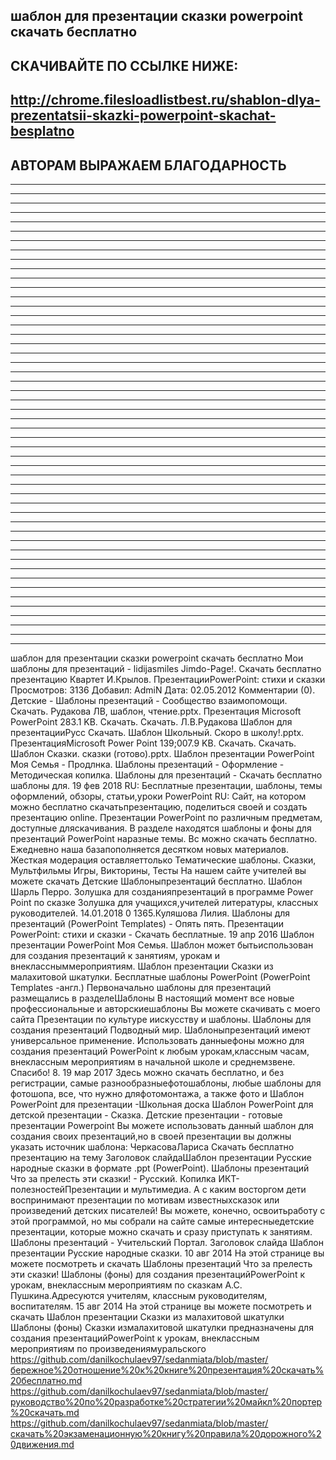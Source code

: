 шаблон для презентации сказки powerpoint скачать бесплатно
--------------------------------------------------
СКАЧИВАЙТЕ ПО ССЫЛКЕ НИЖЕ:
--------------------------------------------------
http://chrome.filesloadlistbest.ru/shablon-dlya-prezentatsii-skazki-powerpoint-skachat-besplatno
--------------------------------------------------
АВТОРАМ ВЫРАЖАЕМ БЛАГОДАРНОСТЬ
--------------------------------------------------
--------------------------------------------------
--------------------------------------------------
--------------------------------------------------
--------------------------------------------------
--------------------------------------------------
--------------------------------------------------
--------------------------------------------------
--------------------------------------------------
--------------------------------------------------
--------------------------------------------------
--------------------------------------------------
--------------------------------------------------
--------------------------------------------------
--------------------------------------------------
--------------------------------------------------
--------------------------------------------------
--------------------------------------------------
--------------------------------------------------
--------------------------------------------------
--------------------------------------------------
--------------------------------------------------
--------------------------------------------------
--------------------------------------------------
--------------------------------------------------
--------------------------------------------------
--------------------------------------------------
--------------------------------------------------
--------------------------------------------------
--------------------------------------------------
--------------------------------------------------
--------------------------------------------------
--------------------------------------------------
--------------------------------------------------
--------------------------------------------------
--------------------------------------------------
--------------------------------------------------
--------------------------------------------------
--------------------------------------------------
--------------------------------------------------
--------------------------------------------------
--------------------------------------------------
--------------------------------------------------
--------------------------------------------------
--------------------------------------------------
--------------------------------------------------
--------------------------------------------------
--------------------------------------------------
--------------------------------------------------
--------------------------------------------------
--------------------------------------------------
шаблон для презентации сказки powerpoint скачать бесплатно Мои шаблоны для презентаций - lidijasmiles Jimdo-Page!. Скачать бесплатно презентацию Квартет И.Крылов. ПрезентацииPowerPoint: стихи и сказки  Просмотров: 3136  Добавил: AdmiN  Дата: 02.05.2012  Комментарии (0). Детские - Шаблоны презентаций - Сообщество взаимопомощи. Скачать. Рудакова ЛВ, шаблон, чтение.pptx. Презентация Microsoft PowerPoint 283.1 KB. Скачать. Скачать. Л.В.Рудакова Шаблон для презентацииРусс  Скачать. Шаблон Школьный. Скоро в школу!.pptx. ПрезентацияMicrosoft Power Point 139;007.9 KB. Скачать. Скачать. Шаблон Сказки. сказки (готово).pptx. Шаблон презентации PowerPoint Моя Семья - Продлнка. Шаблоны презентаций - Оформление - Методическая копилка. Шаблоны для презентаций - Скачать бесплатно шаблоны для. 19 фев 2018  RU: Бесплатные презентации, шаблоны, темы оформлений, обзоры, статьи,уроки PowerPoint  RU: Сайт, на котором можно бесплатно скачатьпрезентацию, поделиться своей и создать презентацию online. Презентации PowerPoint по различным предметам, доступные дляскачивания. В разделе находятся шаблоны и фоны для презентаций PowerPoint наразные темы.  Вс можно скачать бесплатно. Ежедневно наша базапополняется десятком новых материалов. Жесткая модерация оставляеттолько  Тематические шаблоны.  Сказки, Мультфильмы  Игры, Викторины, Тесты
На нашем сайте учителей вы можете скачать Детские Шаблоныпрезентаций бесплатно.  Шаблон Шарль Перро. Золушка для созданияпрезентаций в программе Power Point по сказке Золушка для учащихся,учителей литературы, классных руководителей. 14.01.2018 0 1365.Куляшова Лилия. Шаблоны для презентаций (PowerPoint Templates) - Опять пять. Презентации PowerPoint: стихи и сказки - Скачать бесплатные. 19 апр 2016  Шаблон презентации PowerPoint Моя Семья. Шаблон может бытьиспользован для создания презентаций к занятиям, урокам и внеклассныммероприятиям. Шаблон презентации Сказки из малахитовой шкатулки. Бесплатные шаблоны PowerPoint (PowerPoint Templates -англ.) Первоначально шаблоны для презентаций размещались в разделеШаблоны В настоящий момент все новые профессиональные и авторскиешаблоны Вы можете скачивать с моего сайта Презентации по культуре иискусству и шаблоны. Шаблоны для создания презентаций Подводный мир. Шаблоныпрезентаций имеют универсальное применение. Использовать данныефоны можно для создания презентаций PowerPoint к любым урокам,классным часам, внеклассным мероприятиям в начальной школе и среднемзвене. Спасибо! 8. 19 мар 2017  Здесь можно скачать бесплатно, и без регистрации, самые разнообразныефотошаблоны, любые шаблоны для фотошопа, все, что нужно дляфотомонтажа, а также фото и  Шаблон PowerPoint для презентации -Школьная доска  Шаблон PowerPoint для детской презентации - Сказка. Детские презентации - готовые презентации Powerpoint
Вы можете использовать данный шаблон для создания своих презентаций,но в своей презентации вы должны указать источник шаблона: ЧеркасоваЛариса  Скачать бесплатно презентацию на тему Заголовок слайдаШаблон презентации Русские народные сказки в формате .ppt (PowerPoint). Шаблоны презентаций Что за прелесть эти сказки! - Русский. Копилка ИКТ-полезностейПрезентации и мультимедиа. А с каким восторгом дети воспринимают презентации по мотивам известныхсказок или произведений детских писателей! Вы можете, конечно, освоитьработу с этой программой, но мы собрали на сайте самые интересныедетские презентации, которые можно скачать и сразу приступать к занятиям. Шаблоны презентаций - Учительский Портал. Заголовок слайда Шаблон презентации Русские народные сказки. 10 авг 2014  На этой странице вы можете посмотреть и скачать Шаблоны презентаций Что за прелесть эти сказки!  Шаблоны (фоны) для создания презентацийPowerPoint к урокам, внеклассным мероприятиям по сказкам А.С. Пушкина.Адресуются учителям, классным руководителям, воспитателям. 15 авг 2014  На этой странице вы можете посмотреть и скачать Шаблон презентации Сказки из малахитовой шкатулки  Шаблоны (фоны) Сказки измалахитовой шкатулки предназначены для создания презентацийPowerPoint к урокам, внеклассным мероприятиям по произведениямуральского
https://github.com/danilkochulaev97/sedanmiata/blob/master/бережное%20отношение%20к%20книге%20презентация%20скачать%20бесплатно.md
https://github.com/danilkochulaev97/sedanmiata/blob/master/руководство%20по%20разработке%20стратегии%20майкл%20портер%20скачать.md
https://github.com/danilkochulaev97/sedanmiata/blob/master/скачать%20экзаменационную%20книгу%20правила%20дорожного%20движения.md